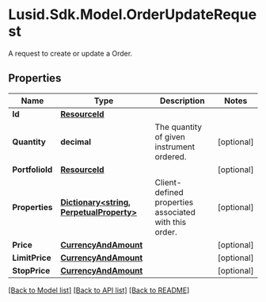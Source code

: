 # Lusid.Sdk.Model.OrderUpdateRequest
A request to create or update a Order.

## Properties

Name | Type | Description | Notes
------------ | ------------- | ------------- | -------------
**Id** | [**ResourceId**](ResourceId.md) |  | 
**Quantity** | **decimal** | The quantity of given instrument ordered. | [optional] 
**PortfolioId** | [**ResourceId**](ResourceId.md) |  | [optional] 
**Properties** | [**Dictionary&lt;string, PerpetualProperty&gt;**](PerpetualProperty.md) | Client-defined properties associated with this order. | [optional] 
**Price** | [**CurrencyAndAmount**](CurrencyAndAmount.md) |  | [optional] 
**LimitPrice** | [**CurrencyAndAmount**](CurrencyAndAmount.md) |  | [optional] 
**StopPrice** | [**CurrencyAndAmount**](CurrencyAndAmount.md) |  | [optional] 

[[Back to Model list]](../README.md#documentation-for-models) [[Back to API list]](../README.md#documentation-for-api-endpoints) [[Back to README]](../README.md)

